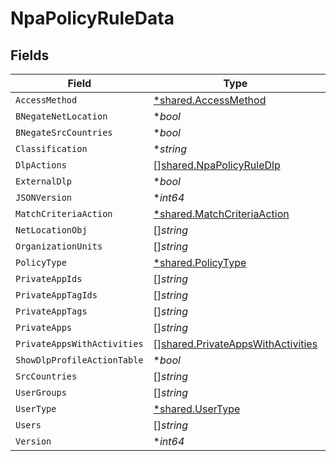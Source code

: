 # NpaPolicyRuleData


## Fields

| Field                                                                                         | Type                                                                                          | Required                                                                                      | Description                                                                                   | Example                                                                                       |
| --------------------------------------------------------------------------------------------- | --------------------------------------------------------------------------------------------- | --------------------------------------------------------------------------------------------- | --------------------------------------------------------------------------------------------- | --------------------------------------------------------------------------------------------- |
| `AccessMethod`                                                                                | [*shared.AccessMethod](../../../pkg/models/shared/accessmethod.md)                            | :heavy_minus_sign:                                                                            | N/A                                                                                           |                                                                                               |
| `BNegateNetLocation`                                                                          | **bool*                                                                                       | :heavy_minus_sign:                                                                            | N/A                                                                                           |                                                                                               |
| `BNegateSrcCountries`                                                                         | **bool*                                                                                       | :heavy_minus_sign:                                                                            | N/A                                                                                           |                                                                                               |
| `Classification`                                                                              | **string*                                                                                     | :heavy_minus_sign:                                                                            | N/A                                                                                           |                                                                                               |
| `DlpActions`                                                                                  | [][shared.NpaPolicyRuleDlp](../../../pkg/models/shared/npapolicyruledlp.md)                   | :heavy_minus_sign:                                                                            | N/A                                                                                           |                                                                                               |
| `ExternalDlp`                                                                                 | **bool*                                                                                       | :heavy_minus_sign:                                                                            | N/A                                                                                           |                                                                                               |
| `JSONVersion`                                                                                 | **int64*                                                                                      | :heavy_minus_sign:                                                                            | N/A                                                                                           | 3                                                                                             |
| `MatchCriteriaAction`                                                                         | [*shared.MatchCriteriaAction](../../../pkg/models/shared/matchcriteriaaction.md)              | :heavy_minus_sign:                                                                            | N/A                                                                                           |                                                                                               |
| `NetLocationObj`                                                                              | []*string*                                                                                    | :heavy_minus_sign:                                                                            | N/A                                                                                           | ["190.123.150.10","190.218.0.0/16"]                                                           |
| `OrganizationUnits`                                                                           | []*string*                                                                                    | :heavy_minus_sign:                                                                            | N/A                                                                                           | ["engineering/qa"]                                                                            |
| `PolicyType`                                                                                  | [*shared.PolicyType](../../../pkg/models/shared/policytype.md)                                | :heavy_minus_sign:                                                                            | N/A                                                                                           |                                                                                               |
| `PrivateAppIds`                                                                               | []*string*                                                                                    | :heavy_minus_sign:                                                                            | N/A                                                                                           | ["100","201"]                                                                                 |
| `PrivateAppTagIds`                                                                            | []*string*                                                                                    | :heavy_minus_sign:                                                                            | N/A                                                                                           | ["1","2"]                                                                                     |
| `PrivateAppTags`                                                                              | []*string*                                                                                    | :heavy_minus_sign:                                                                            | N/A                                                                                           | ["tag1","tag2"]                                                                               |
| `PrivateApps`                                                                                 | []*string*                                                                                    | :heavy_minus_sign:                                                                            | N/A                                                                                           | ["app1","app2"]                                                                               |
| `PrivateAppsWithActivities`                                                                   | [][shared.PrivateAppsWithActivities](../../../pkg/models/shared/privateappswithactivities.md) | :heavy_minus_sign:                                                                            | N/A                                                                                           |                                                                                               |
| `ShowDlpProfileActionTable`                                                                   | **bool*                                                                                       | :heavy_minus_sign:                                                                            | N/A                                                                                           |                                                                                               |
| `SrcCountries`                                                                                | []*string*                                                                                    | :heavy_minus_sign:                                                                            | N/A                                                                                           | ["US","AF","CN"]                                                                              |
| `UserGroups`                                                                                  | []*string*                                                                                    | :heavy_minus_sign:                                                                            | N/A                                                                                           | ["usergroup/group1"]                                                                          |
| `UserType`                                                                                    | [*shared.UserType](../../../pkg/models/shared/usertype.md)                                    | :heavy_minus_sign:                                                                            | N/A                                                                                           |                                                                                               |
| `Users`                                                                                       | []*string*                                                                                    | :heavy_minus_sign:                                                                            | N/A                                                                                           | ["vphan@netskope.com"]                                                                        |
| `Version`                                                                                     | **int64*                                                                                      | :heavy_minus_sign:                                                                            | N/A                                                                                           | 1                                                                                             |